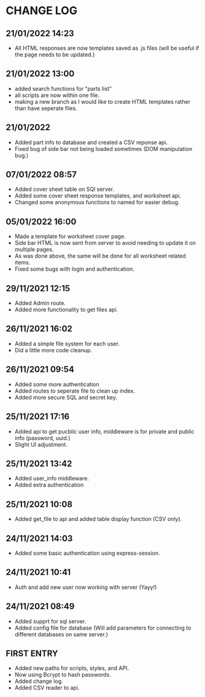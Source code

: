 # CHANGE LOG

## 21/01/2022 14:23
- All HTML responses are now templates saved as .js files (will be useful if the page needs to be updated.)

## 21/01/2022 13:00
- added search functions for "parts list"
- all scripts are now within one file.
- making a new branch as I would like to create HTML templates rather than have seperate files.

## 21/01/2022
- Added part info to database and created a CSV reponse api.
- Fixed bug of side bar not being loaded sometimes (DOM manipulation bug.)

## 07/01/2022 08:57
- Added cover sheet table on SQl server.
- Added some cover sheet response templates, and worksheet api.
- Changed some anonymous functions to named for easier debug.

## 05/01/2022 16:00
- Made a template for worksheet cover page.
- Side bar HTML is now sent from server to avoid needing to update it on multiple pages.
- As was done above, the same will be done for all worksheet related items.
- Fixed some bugs with login and authentication.

## 29/11/2021 12:15
- Added Admin route.
- Added more functionality to get files api.

## 26/11/2021 16:02
- Added a simple file system for each user.
- Did a little more code cleanup.

## 26/11/2021 09:54
- Added some more authentication
- Added routes to seperate file to clean up index.
- Added more secure SQL and secret key.

## 25/11/2021 17:16
- Added api to get pucblic user info, middleware is for private and public info (password, uuid.)
- Slight UI adjustment.

## 25/11/2021 13:42
- Added user_info middleware.
- Added extra authentication

## 25/11/2021 10:08
- Added get_file to api and added table display function (CSV only).

## 24/11/2021 14:03
- Added some basic authentication using express-session.

## 24/11/2021 10:41
- Auth and add new user now working with server (Yayy!)

## 24/11/2021 08:49
- Added supprt for sql server.
- Added config file for database (Will add parameters for connecting to different databases on same server.)

## FIRST ENTRY
- Added new paths for scripts, styles, and API.
- Now using Bcrypt to hash passwords.
- Added change log.
- Added CSV reader to api.

